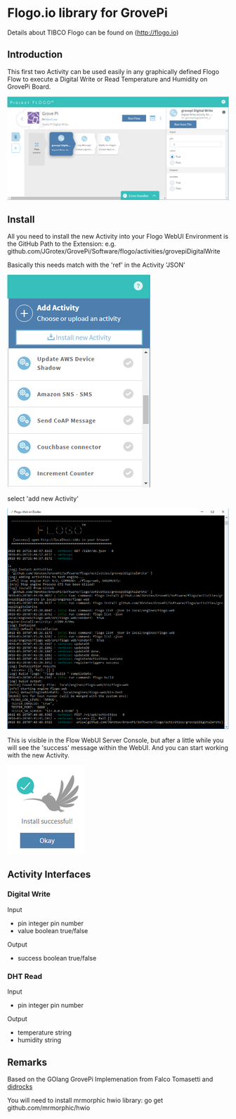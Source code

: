# Flogo.io library for GrovePi
Details about TIBCO Flogo can be found on (http://flogo.io)

## Introduction
This first two Activity can be used easily in any graphically defined Flogo Flow to execute a Digital Write or Read Temperature and Humidity on GrovePi Board.

![GrovePi in Flogo](screenshots/Flogo-GrovePi-Flow.png "A simple GrovePi Flogo Flow.")

## Install
All you need to install the new Activity into your Flogo WebUI Environment is the GitHub Path to the Extension: e.g. github.com/JGrotex/GrovePi/Software/flogo/activities/grovepiDigitalWrite

Basically this needs match with the 'ref' in the Activity 'JSON'

![Flogo WebUI](screenshots/Flogo-add-Activity.png "add a Activity to Flogo WebUI.")

select 'add new Activity'

![Flogo WebUI Console](screenshots/GrovePi-Extension-Install.png "Flogo WebUI Console Log.")

This is visible in the Flow WebUI Server Console, but after a little while you will see the 'success' message within the WebUI. 
And you can start working with the new Activity.

![Flogo WebUI Success](screenshots/GrovePi-Extension-Success.png "Flogo WebUI, Extension added.")

## Activity Interfaces

### Digital Write

Input
- pin           integer pin number
- value         boolean true/false

Output
- success       boolean true/false

### DHT Read

Input
- pin           integer pin number

Output
- temperature   string
- humidity      string

## Remarks
Based on the GOlang GrovePi Implemenation from Falco Tomasetti and [didrocks](https://github.com/didrocks)

You will need to install mrmorphic hwio library: 
go get github.com/mrmorphic/hwio

